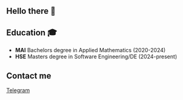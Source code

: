 ## Hello there 👋



## Education 🎓

-  **MAI** Bachelors degree in Applied Mathematics (2020-2024)
-  **HSE** Masters degree in Software Engineering/DE (2024-present)

## Contact me

[Telegram](https://t.me/yaha_x)




<!--
**yahaxD/yahaxD** is a ✨ _special_ ✨ repository because its `README.md` (this file) appears on your GitHub profile.

Here are some ideas to get you started:

- 🔭 I’m currently working on ...
- 🌱 I’m currently learning ...
- 👯 I’m looking to collaborate on ...
- 🤔 I’m looking for help with ...
- 💬 Ask me about ...
- 📫 How to reach me: ...
- 😄 Pronouns: ...
- ⚡ Fun fact: ...
-->
